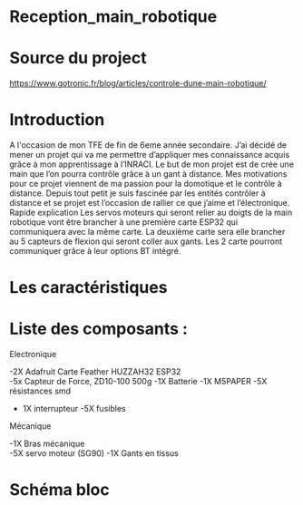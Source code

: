 # Reception_main_robotique

# Source du project
https://www.gotronic.fr/blog/articles/controle-dune-main-robotique/
# Introduction 
 
A l'occasion de mon TFE de fin de 6eme année secondaire. J’ai décidé de mener un projet qui va me permettre d’appliquer mes connaissance acquis grâce à mon apprentissage à l’INRACI. 
Le but de mon projet est de crée une main que l’on pourra contrôle grâce à un gant à distance. 
Mes motivations pour ce projet viennent de ma passion pour la domotique et le contrôle à distance. 
Depuis tout petit je suis fascinée par les entités contrôler à distance et se projet est l’occasion de rallier ce que j’aime et l’électronique. 
Rapide explication
Les servos moteurs qui seront relier au doigts de la main robotique vont être brancher à une première carte ESP32 qui communiquera avec la même carte. La deuxième carte sera elle brancher au 5 capteurs de flexion qui seront coller aux gants. Les 2 carte pourront communiquer grâce à leur options BT intégré.  
  
# Les caractéristiques 

 
# Liste des composants : 
Electronique 

-2X Adafruit Carte Feather HUZZAH32 ESP32        
-5x Capteur de Force, ZD10-100 500g 
-1X Batterie
-1X M5PAPER
-5X résistances smd
- 1X interrupteur
-5X fusibles
  
Mécanique 

-1X Bras mécanique  
-5X servo moteur (SG90) 
-1X Gants en tissus  

# Schéma bloc

